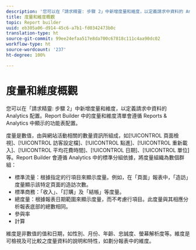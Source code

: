 ```yaml
---
description: '您可以在「請求精靈: 步驟 2」中新增度量和維度，以定義請求中資料的 Analytics 配置。Report Builder 中的度量和維度清單會遵循 Reports & Analytics 中顯示的功能表配置。'
title: 度量和維度概觀
topic: Report builder
uuid: eb305a06-d914-45c6-a7b1-fd0342473b0c
translation-type: ht
source-git-commit: 99ee24efaa517e8da700c67818c111c4aa90dc02
workflow-type: ht
source-wordcount: '237'
ht-degree: 100%

---
```



# 度量和維度概觀

您可以在「請求精靈: 步驟 2」中新增度量和維度，以定義請求中資料的 Analytics 配置。Report Builder 中的度量和維度清單會遵循 Reports &amp; Analytics 中顯示的功能表配置。

度量是數值，由與網站活動相關的數量資訊所組成，如[!UICONTROL 頁面檢視]、[!UICONTROL 訪客設定檔]、[!UICONTROL 點進]、[!UICONTROL 重新載入]、[!UICONTROL 平均花費時間]、[!UICONTROL 日期]、[!UICONTROL 單位]等。Report Builder 會遵循 Analytics 中的標準分組依據，將度量組織為數個群組：

* 標準流量：根據指定的行項目來顯示度量。例如，在「頁面」報表中，「造訪」度量顯示該特定頁面的造訪次數。
* 標準商務：「收入」、「訂購」及「結帳」等度量。
* 總度量：根據報表日期範圍來顯示度量，而不考慮行項目。此度量與其相應分析報表底部的總數相同。
* 參與率
* 計算

維度是非數值的值和日期，如性別、月份、年齡、忠誠度、螢幕解析度等。維度是可檢視及可比較之度量資料的說明和特性，如劃分報表中的維度。
